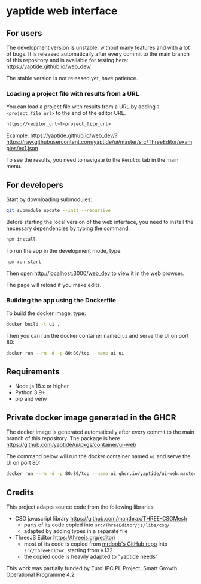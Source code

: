 # yaptide web interface

## For users

The development version is unstable, without many features and with a lot of bugs.
It is released automatically after every commit to the main branch of this repository and is available for testing here:
<https://yaptide.github.io/web_dev/>

The stable version is not released yet, have patience.

### Loading a project file with results from a URL

You can load a project file with results from a URL by adding `?<project_file_url>` to the end of the editor URL.

```txt
https://<editor_url>?<project_file_url>
```

Example: <https://yaptide.github.io/web_dev/?https://raw.githubusercontent.com/yaptide/ui/master/src/ThreeEditor/examples/ex1.json>

To see the results, you need to navigate to the `Results` tab in the main menu.

## For developers

Start by downloading submodules:

```bash
git submodule update --init --recursive
```

Before starting the local version of the web interface, you need to install the necessary dependencies by typing the command:

```bash
npm install
```

To run the app in the development mode, type:

```bash
npm run start
```

Then open [http://localhost:3000/web_dev](http://localhost:3000/web_dev) to view it in the web browser.

The page will reload if you make edits.

### Building the app using the Dockerfile

To build the docker image, type:

```bash
docker build -t ui .
```

Then you can run the docker container named `ui` and serve the UI on port 80:

```bash
docker run --rm -d -p 80:80/tcp --name ui ui
```

## Requirements

- Node.js 18.x or higher
- Python 3.9+
- pip and venv

## Private docker image generated in the GHCR

The docker image is generated automatically after every commit to the main branch of this repository.
The package is here https://github.com/yaptide/ui/pkgs/container/ui-web

The command below will run the docker container named `ui` and serve the UI on port 80:

```bash
docker run --rm -d -p 80:80/tcp --name ui ghcr.io/yaptide/ui-web:master
```

## Credits

This project adapts source code from the following libraries:

- CSG javascript library <https://github.com/manthrax/THREE-CSGMesh>
  - parts of its code copied into `src/ThreeEditor/js/libs/csg/`
  - adapted by adding types in a separate file
- ThreeJS Editor <https://threejs.org/editor/>
  - most of its code is copied from [mrdoob's GitHub repo](https://github.com/mrdoob/three.js/tree/r132/editor) into `src/ThreeEditor`, starting from v.132
  - the copied code is heavily adapted to "yaptide needs"

This work was partially funded by EuroHPC PL Project, Smart Growth Operational Programme 4.2
